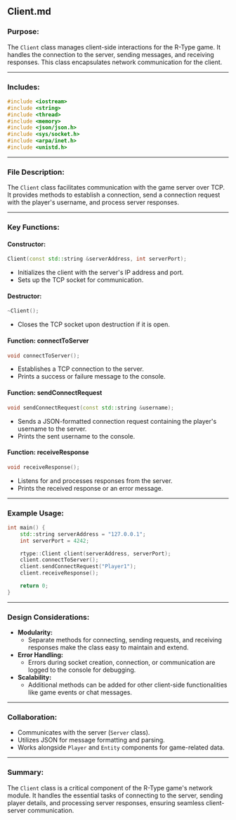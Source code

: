## Client.md

### Purpose:
The `Client` class manages client-side interactions for the R-Type game. It handles the connection to the server, sending messages, and receiving responses. This class encapsulates network communication for the client.

---

### Includes:
```cpp
#include <iostream>
#include <string>
#include <thread>
#include <memory>
#include <json/json.h>
#include <sys/socket.h>
#include <arpa/inet.h>
#include <unistd.h>
```

---

### File Description:
The `Client` class facilitates communication with the game server over TCP. It provides methods to establish a connection, send a connection request with the player's username, and process server responses.

---

### Key Functions:

#### **Constructor:**
```cpp
Client(const std::string &serverAddress, int serverPort);
```
- Initializes the client with the server's IP address and port.
- Sets up the TCP socket for communication.

#### **Destructor:**
```cpp
~Client();
```
- Closes the TCP socket upon destruction if it is open.

#### **Function: connectToServer**
```cpp
void connectToServer();
```
- Establishes a TCP connection to the server.
- Prints a success or failure message to the console.

#### **Function: sendConnectRequest**
```cpp
void sendConnectRequest(const std::string &username);
```
- Sends a JSON-formatted connection request containing the player's username to the server.
- Prints the sent username to the console.

#### **Function: receiveResponse**
```cpp
void receiveResponse();
```
- Listens for and processes responses from the server.
- Prints the received response or an error message.

---

### Example Usage:
```cpp
int main() {
    std::string serverAddress = "127.0.0.1";
    int serverPort = 4242;

    rtype::Client client(serverAddress, serverPort);
    client.connectToServer();
    client.sendConnectRequest("Player1");
    client.receiveResponse();

    return 0;
}
```

---

### Design Considerations:
- **Modularity:**
  - Separate methods for connecting, sending requests, and receiving responses make the class easy to maintain and extend.
- **Error Handling:**
  - Errors during socket creation, connection, or communication are logged to the console for debugging.
- **Scalability:**
  - Additional methods can be added for other client-side functionalities like game events or chat messages.

---

### Collaboration:
- Communicates with the server (`Server` class).
- Utilizes JSON for message formatting and parsing.
- Works alongside `Player` and `Entity` components for game-related data.

---

### Summary:
The `Client` class is a critical component of the R-Type game's network module. It handles the essential tasks of connecting to the server, sending player details, and processing server responses, ensuring seamless client-server communication.
